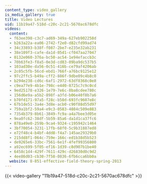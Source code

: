 ```yaml
---
content_type: video_gallery
is_media_gallery: true
title: Video Lectures
uid: 11b19a47-518d-c20c-2c21-5670ac678dfc
videos:
  content:
  - f63ee398-c3c7-ad69-349a-627eb902258d
  - b263a22a-ea06-2742-f2e0-d82cfd99ad74
  - 34c33893-b38f-f087-2be7-e235e32ab231
  - 38e109f3-cafe-da1d-05d1-cf047aa27047
  - 0132e060-376a-bc50-ac54-1e94efaccb3c
  - 70b63fe3-f8a5-0e3d-cd83-09ba9dc537b5
  - 103ad30e-da56-0c51-416b-ce79af4206ab
  - 2c05c5fb-56cd-ebd1-766f-a76bc9125e12
  - 97c2ffc5-b49a-cff2-886f-9dbe09c4b8c0
  - b294e238-cd6c-6af1-2972-63df8368c0e8
  - c9ea77e9-4b1e-798c-e4d0-8725c7c9c0cd
  - 9ed25178-e326-1e79-7e6c-8ba8cdee780c
  - 156d6e9a-a5b2-898f-a3fd-b06e40f8b7a6
  - b70fd171-97a5-f28c-b50d-693fc9607e8c
  - 67b1de51-3a4e-3d8e-acb0-c90f88d55d97
  - 759a1bf2-59a4-e9c3-0583-4084c509e883
  - 7354b379-8b61-3849-fc9a-a4a7bee3d05e
  - 9ea0fc62-38df-5b59-85a6-da1d1ca37fc6
  - 878a49e0-259b-9ca4-9324-c195942c1464
  - 3bf70054-3231-17fb-68f0-5c9b31887ed8
  - e72f48c4-b4bf-4dd8-f4a7-145ae29329b0
  - 215dd8f1-064c-759e-166c-ed1b38d5b523
  - de9265e6-33bc-7561-6e1f-4fef99356800
  - a92ec699-5f05-ef16-1d39-c8d907b1be40
  - 6458c1d4-429f-7611-429c-d26830d0c9d2
  - 4ee86d03-cb30-7f58-0836-6fb6cca6bb0a
  website: 8-851-effective-field-theory-spring-2013
---
```



{{< video-gallery "11b19a47-518d-c20c-2c21-5670ac678dfc" >}}

